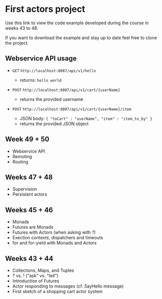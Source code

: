 # First actors project

Use this link to view the code example developed during the course in weeks 43 to 48.

If you want to download the example and stay up to date feel free to clone the project.

## Webservice API usage

* `GET` `http://localhost:8087/api/v1/hello`
  * returns: `hello world`
  
* `POST` `http://localhost:8087/api/v1/cart/{userName}` 
  * returns the provided username
  
* `POST` `http://localhost:8087/api/v1/cart/{userName}/item`
  * JSON body: `{ "toCart" : "userName", "item" : "item_to_by" }`
  * returns the provided JSON object

## Week 49 + 50

- Webservice API
- Remoting
- Routing

## Weeks 47 + 48

- Supervision
- Persistent actors

## Weeks 45 + 46

- Monads
- Futures are Monads
- Futures with Actors (when asking with ?)
- Exection contexts, dispatchers and timeouts
- for and for-yield with Monads and Actors

## Weeks 43 + 44

- Collections, Maps, and Tuples
- ? vs. !   ("ask" vs. "tell")
- Introduction of Futures
- Actor responding to messages (cf. SayHello message)
- First sketch of a shopping cart actor system
